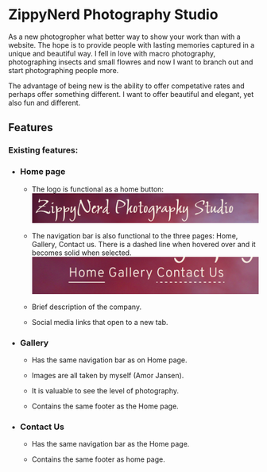# ZippyNerd Photography Studio

As a new photogropher what better way to show your work than with a website. The hope is to provide people with
lasting memories captured in a unique and beautiful way. I fell in love with macro photography, photographing insects 
and small flowres and now I want to branch out and start photographing people more.

The advantage of being new is the ability to offer competative rates and perhaps offer something different.
I want to offer beautiful and elegant, yet also fun and different.

## Features
### Existing features:
- ### Home page
   - The logo is functional as a home button:
    ![Image of the logo](/docs/screenshots/logo-home-button.png)
   - The navigation bar is also functional to the three pages: Home, Gallery, Contact us. 
     There is a dashed line when hovered over and it becomes solid when selected.
    ![Image of the navigation bar](/docs/screenshots/nav-bar.png)
   - Brief description of the company.

   - Social media links that open to a new tab.

- ### Gallery

   - Has the same navigation bar as on Home page.

   - Images are all taken by myself (Amor Jansen).

   - It is valuable to see the level of photography.

   - Contains the same footer as the Home page.

- ### Contact Us

    - Has the same navigation bar as the Home page.

    - Contains the same footer as home page.